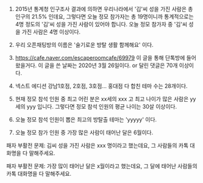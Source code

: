 1. 2015년 통계청 인구조사 결과에 의하면 우리나라에서 '김'씨 성을 가진 사람은 총 인구의 21.5% 인데요,
그렇다면 오늘 정모 참가자는 총 19명이니까 통계적으로는 4명 정도의 '김'씨 성을 가진 사람이 있어야 합니다. 
오늘 정모 참가자 중 '김'씨 성을 가진 사람은 4명 이상이다. 

2. 우리 오픈채팅방의 이름은 '술기로운 방탈 생활 함께해요' 이다.

3. https://cafe.naver.com/escaperoomcafe/69979 이 글을 통해 단톡방에 들어왔을거다. 이 글을 쓴 날짜는 2020년 3월 26일이다. or 달린 댓글은 70개 이상이다.

4. 넥스트 에디션 강남1호점, 2호점, 3호점... 홍대점 다 합친 테마 수는 28개이다.

5. 현재 정모 참석 인원 중 최고 어린 분은 xx세의 xxx 고 최고 나이가 많은 사람은 yy세의 yyy 입니다. 그렇다면 정모 참석 인원의 평균 나이는 30살 이상이다.

6. 오늘 정모 참석 인원이 뽑은 최고의 방탈출 테마는 'yyyyy' 이다.

7. 오늘 정모 참가 인원 중 가장 많은 사람이 태어난 달은 6월이다.





패자 부활전 문제: 김씨 성을 가진 사람은 xxx 명이라고 했는데요, 그 사람들의 카톡 대화명을 다 말해주세요.

패자 부활전 문제: 가장 많이 태어난 달은 x월이라고 했는데요, 그 달에 태어난 사람들의 카톡 대화명을 다 말해주세요.

